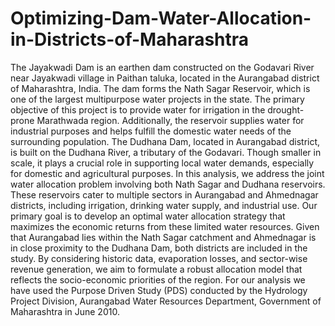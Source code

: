 # Optimizing-Dam-Water-Allocation-in-Districts-of-Maharashtra
The Jayakwadi Dam is an earthen dam constructed on the Godavari River near Jayakwadi
village in Paithan taluka, located in the Aurangabad district of Maharashtra, India. The
dam forms the Nath Sagar Reservoir, which is one of the largest multipurpose water
projects in the state. The primary objective of this project is to provide water for
irrigation in the drought-prone Marathwada region. Additionally, the reservoir supplies
water for industrial purposes and helps fulfill the domestic water needs of the surrounding
population.
The Dudhana Dam, located in Aurangabad district, is built on the Dudhana River, a
tributary of the Godavari. Though smaller in scale, it plays a crucial role in supporting
local water demands, especially for domestic and agricultural purposes.
In this analysis, we address the joint water allocation problem involving both Nath
Sagar and Dudhana reservoirs. These reservoirs cater to multiple sectors in Aurangabad
and Ahmednagar districts, including irrigation, drinking water supply, and industrial use.
Our primary goal is to develop an optimal water allocation strategy that maximizes
the economic returns from these limited water resources. Given that Aurangabad lies
within the Nath Sagar catchment and Ahmednagar is in close proximity to the Dudhana
Dam, both districts are included in the study. By considering historic data, evaporation
losses, and sector-wise revenue generation, we aim to formulate a robust allocation model
that reflects the socio-economic priorities of the region.
For our analysis we have used the Purpose Driven Study (PDS) conducted by
the Hydrology Project Division, Aurangabad Water Resources Department,
Government of Maharashtra in June 2010.
